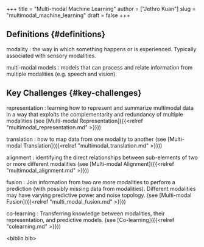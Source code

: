 +++
title = "Multi-modal Machine Learning"
author = ["Jethro Kuan"]
slug = "multimodal_machine_learning"
draft = false
+++

## Definitions {#definitions}

modality
: the way in which something happens or is experienced.
Typically associated with sensory modalities.

multi-modal models
: models that can process and relate information
from multiple modalities (e.g. speech and vision).

## Key Challenges {#key-challenges}

representation
: learning how to represent and summarize multimodal
data in a way that exploits the complementarity and redundancy of
multiple modalities (see [Multi-modal Representation]({{<relref "multimodal_representation.md" >}}))

translation
: how to map data from one modality to another (see
[Multi-modal Translation]({{<relref "multimodal_translation.md" >}}))

alignment
: identifying the direct relationships between
sub-elements of two or more different modalities (see [Multi-modal
Alignment]({{<relref "multimodal_alignment.md" >}}))

fusion
: Join information from two ore more modalities to perform a
prediction (with possibly missing data from modalities). Different
modalities may have varying predictive power and noise topology.
(see [Multi-modal Fusion]({{<relref "multi_modal_fusion.md" >}}))

co-learning
: Transferring knowledge between modalities, their
representation, and predictive models. (see [Co-learning]({{<relref "colearning.md" >}}))

<biblio.bib>
